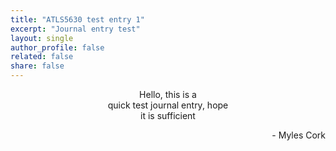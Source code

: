 ```yaml
---
title: "ATLS5630 test entry 1"
excerpt: "Journal entry test"
layout: single
author_profile: false
related: false
share: false
---
```


<section style="text-align:center;">
Hello, this is a<br>
quick test journal entry, hope<br>
it is sufficient<br>
</section>

<p style="text-align:right;">- Myles Cork</p>
